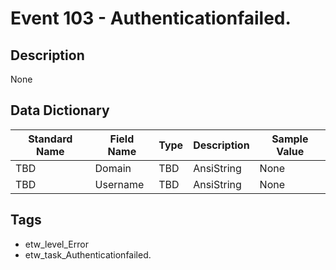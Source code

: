 # Event 103 - Authenticationfailed.

## Description
None

## Data Dictionary
|Standard Name|Field Name|Type|Description|Sample Value|
|---|---|---|---|---|
|TBD|Domain|TBD|AnsiString|None|None|
|TBD|Username|TBD|AnsiString|None|None|

## Tags
* etw_level_Error
* etw_task_Authenticationfailed.